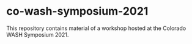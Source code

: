 # co-wash-symposium-2021
This repository contains material of a workshop hosted at the Colorado WASH Symposium 2021.
